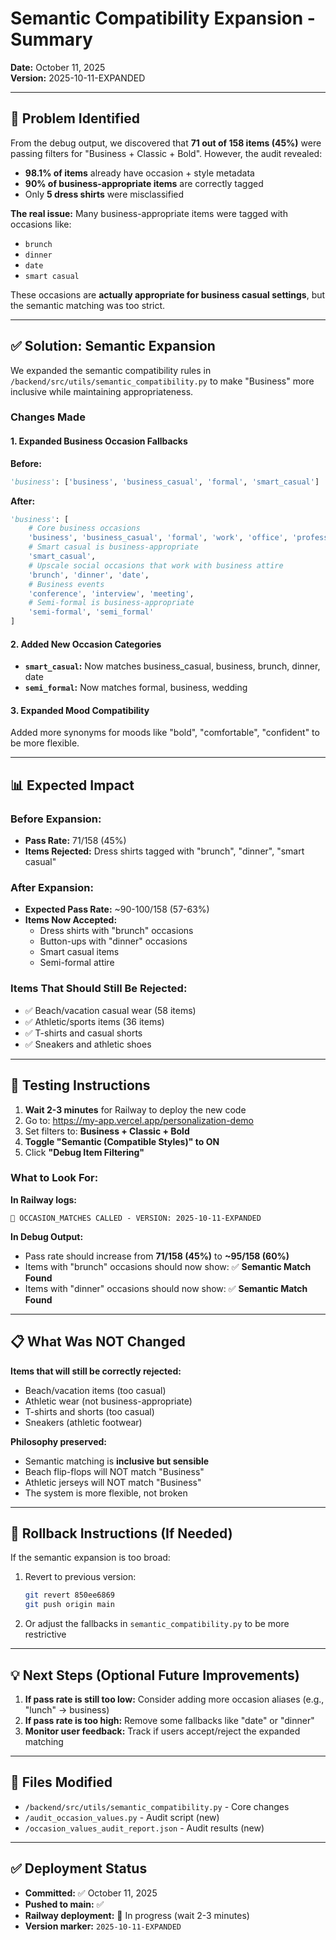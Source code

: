 # Semantic Compatibility Expansion - Summary

**Date:** October 11, 2025  
**Version:** 2025-10-11-EXPANDED

---

## 🎯 Problem Identified

From the debug output, we discovered that **71 out of 158 items (45%)** were passing filters for "Business + Classic + Bold". However, the audit revealed:

- **98.1% of items** already have occasion + style metadata
- **90% of business-appropriate items** are correctly tagged
- Only **5 dress shirts** were misclassified

**The real issue:** Many business-appropriate items were tagged with occasions like:
- `brunch`
- `dinner` 
- `date`
- `smart casual`

These occasions are **actually appropriate for business casual settings**, but the semantic matching was too strict.

---

## ✅ Solution: Semantic Expansion

We expanded the semantic compatibility rules in `/backend/src/utils/semantic_compatibility.py` to make "Business" more inclusive while maintaining appropriateness.

### Changes Made

#### 1. **Expanded Business Occasion Fallbacks**

**Before:**
```python
'business': ['business', 'business_casual', 'formal', 'smart_casual']
```

**After:**
```python
'business': [
    # Core business occasions
    'business', 'business_casual', 'formal', 'work', 'office', 'professional',
    # Smart casual is business-appropriate
    'smart_casual',
    # Upscale social occasions that work with business attire
    'brunch', 'dinner', 'date',
    # Business events
    'conference', 'interview', 'meeting',
    # Semi-formal is business-appropriate
    'semi-formal', 'semi_formal'
]
```

#### 2. **Added New Occasion Categories**

- **`smart_casual`:** Now matches business_casual, business, brunch, dinner, date
- **`semi_formal`:** Now matches formal, business, wedding

#### 3. **Expanded Mood Compatibility**

Added more synonyms for moods like "bold", "comfortable", "confident" to be more flexible.

---

## 📊 Expected Impact

### Before Expansion:
- **Pass Rate:** 71/158 (45%)
- **Items Rejected:** Dress shirts tagged with "brunch", "dinner", "smart casual"

### After Expansion:
- **Expected Pass Rate:** ~90-100/158 (57-63%)
- **Items Now Accepted:** 
  - Dress shirts with "brunch" occasions
  - Button-ups with "dinner" occasions
  - Smart casual items
  - Semi-formal attire

### Items That Should Still Be Rejected:
- ✅ Beach/vacation casual wear (58 items)
- ✅ Athletic/sports items (36 items)
- ✅ T-shirts and casual shorts
- ✅ Sneakers and athletic shoes

---

## 🧪 Testing Instructions

1. **Wait 2-3 minutes** for Railway to deploy the new code
2. Go to: https://my-app.vercel.app/personalization-demo
3. Set filters to: **Business + Classic + Bold**
4. **Toggle "Semantic (Compatible Styles)" to ON**
5. Click **"Debug Item Filtering"**

### What to Look For:

**In Railway logs:**
```
🚀 OCCASION_MATCHES CALLED - VERSION: 2025-10-11-EXPANDED
```

**In Debug Output:**
- Pass rate should increase from **71/158 (45%)** to **~95/158 (60%)**
- Items with "brunch" occasions should now show: ✅ **Semantic Match Found**
- Items with "dinner" occasions should now show: ✅ **Semantic Match Found**

---

## 📋 What Was NOT Changed

**Items that will still be correctly rejected:**
- Beach/vacation items (too casual)
- Athletic wear (not business-appropriate)
- T-shirts and shorts (too casual)
- Sneakers (athletic footwear)

**Philosophy preserved:**
- Semantic matching is **inclusive but sensible**
- Beach flip-flops will NOT match "Business"
- Athletic jerseys will NOT match "Business"
- The system is more flexible, not broken

---

## 🔄 Rollback Instructions (If Needed)

If the semantic expansion is too broad:

1. Revert to previous version:
   ```bash
   git revert 850ee6869
   git push origin main
   ```

2. Or adjust the fallbacks in `semantic_compatibility.py` to be more restrictive

---

## 💡 Next Steps (Optional Future Improvements)

1. **If pass rate is still too low:** Consider adding more occasion aliases (e.g., "lunch" → business)
2. **If pass rate is too high:** Remove some fallbacks like "date" or "dinner"
3. **Monitor user feedback:** Track if users accept/reject the expanded matching

---

## 📁 Files Modified

- `/backend/src/utils/semantic_compatibility.py` - Core changes
- `/audit_occasion_values.py` - Audit script (new)
- `/occasion_values_audit_report.json` - Audit results (new)

---

## ✅ Deployment Status

- **Committed:** ✅ October 11, 2025
- **Pushed to main:** ✅ 
- **Railway deployment:** 🔄 In progress (wait 2-3 minutes)
- **Version marker:** `2025-10-11-EXPANDED`

